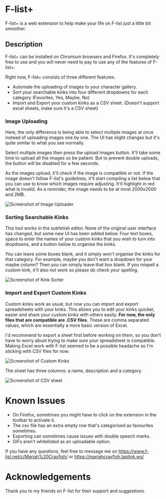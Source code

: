 # F-list+

F-list+ is a web extension to help make your life on F-list just a little bit smoother.

## Description

F-list+ can be installed on Chromium browsers and Firefox. It's completely free to use and you will never need to pay to use any of the features of F-list+.

Right now, F-list+ consists of three different features.
- Automate the uploading of images to your character gallery.
- Sort your searchable kinks into four different dropdowns for each category (Favorites, Yes, Maybe, No)
- Import and Export your custom kinks as a CSV sheet. (Doesn't support excel sheets, make sure it's a CSV sheet)

### Image Uploading
Here, the only difference is being able to select multiple images at once instead of uploading images one by one. The UI has slight changes but it's quite similar to what you see normally.

Select multiple images then press the upload images button. It'll take some time to upload all the images so be patient. But to prevent double uploads, the button will be disabled for a few seconds.

As the images upload, it'll check if the image is compatible or not. If the image doesn't follow F-list's guidelines, it'll start compiling a list below that you can use to know which images require adjusting. It'll highlight in red what is invalid. As a reminder, the image needs to be at most 2000x2000 and 2MB.

![Screenshot of Image Uploader](https://github.com/PrincessRoseSummer/F-list-Plus/assets/63157435/67a14930-bf03-4ad4-a48b-148d1ab99bd7)

### Sorting Searchable Kinks
This tool works in the subfetish editor. None of the original user interface has changed, but some new UI has been added below. Four text boxes, space to enter the names of your custom kinks that you wish to turn into dropdowns, and a button below to organise the kinks.

You can leave some boxes blank, and it simply won't organise the kinks for that category. For example, maybe you don't want a dropdown for your maybe column? Then you can simply leave that box blank. If you mispell a custom kink, it'll also not work so please do check your spelling.

![Screenshot of Kink Sorter](https://github.com/PrincessRoseSummer/F-list-Plus/assets/63157435/f872c024-1014-4311-b02c-0f0f6ac65c79)

### Import and Export Custom Kinks
Custom kinks work as usual, but now you can import and export spreadsheets with your kinks. This allows you to edit your kinks quicker, easier and share your custom kinks with others easily. **For now, the only files that are compatible are .CSV files.** These are comma separated values, which are essentially a more basic version of Excel.

I'd recommend to export a sheet first before working on them, so you don't have to worry abuot trying to make sure your spreadsheet is compatible. Making Excel work with F-list seemed to be a possible headache so I'm sticking with CSV files for now.

![Screenshot of Custom Kinks](https://github.com/PrincessRoseSummer/F-list-Plus/assets/63157435/25ee4b92-c3ad-43a0-8e9e-4691d24b50e4)

The sheet has three columns: a name, description and a category.

![Screenshot of CSV sheet](https://github.com/PrincessRoseSummer/F-list-Plus/assets/63157435/6af49494-09ff-458c-b036-07d5b1a13682)

# Known Issues
- On Firefox, sometimes you might have to click on the extension in the toolbar to activate it.
- The csv file has an extra empty row that's categorised as favourites sometimes.
- Exporting can sometimes cause issues with double speech marks.
- GIFs aren't whitelisted as an uploadable option.

If you have any questions, feel free to message me on https://www.f-list.net/c/Mariah%20Crayfish/ or https://mariahcrayfish.taplink.ws/

# Acknowledgements
Thank you to my friends on F-list for their support and suggestions.
